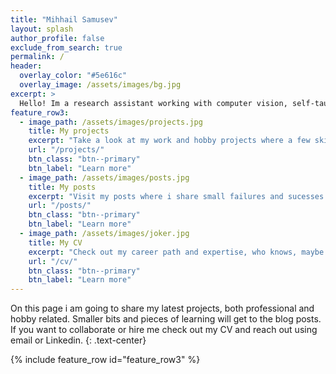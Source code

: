 ```yaml
---
title: "Mihhail Samusev"
layout: splash
author_profile: false
exclude_from_search: true
permalink: /
header:
  overlay_color: "#5e616c"
  overlay_image: /assets/images/bg.jpg
excerpt: >
  Hello! Im a research assistant working with computer vision, self-taught coder, ex structural engineer, technology enthusiast and climber. Welcome to my portfolio page!
feature_row3:
  - image_path: /assets/images/projects.jpg
    title: My projects
    excerpt: "Take a look at my work and hobby projects where a few skills (and of course some coffee) had to come together to produce a finished product, system or algorithm."
    url: "/projects/"
    btn_class: "btn--primary"
    btn_label: "Learn more"
  - image_path: /assets/images/posts.jpg
    title: My posts
    excerpt: "Visit my posts where i share small failures and sucesses of my self study adventures in programming, sofware design, machine learning, computer graphics and more."
    url: "/posts/"
    btn_class: "btn--primary"
    btn_label: "Learn more"
  - image_path: /assets/images/joker.jpg
    title: My CV
    excerpt: "Check out my career path and expertise, who knows, maybe we can be colleagues?"
    url: "/cv/"
    btn_class: "btn--primary"
    btn_label: "Learn more"
---
```


On this page i am going to share my latest projects, both professional and hobby related. Smaller bits and pieces of learning will get to the blog posts. If you want to collaborate or hire me check out my CV and reach out using email or Linkedin.
{: .text-center}

{% include feature_row id="feature_row3" %}
